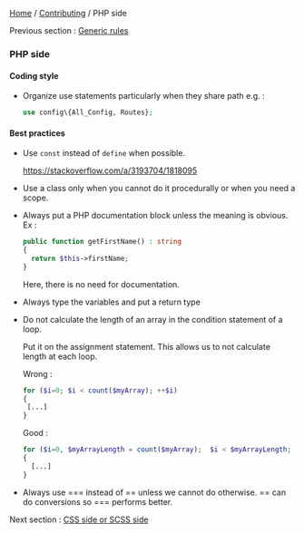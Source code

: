 [Home](../../README.md) / [Contributing](../contributing.md) / PHP side

Previous section : [Generic rules](generic.md)

### PHP side

#### Coding style

- Organize use statements particularly when they share path e.g. :

    ```php
    use config\{All_Config, Routes};
    ```
    
#### Best practices

- Use `const` instead of `define` when possible.

  https://stackoverflow.com/a/3193704/1818095

- Use a class only when you cannot do it procedurally or when you need a scope.

- Always put a PHP documentation block unless the meaning is obvious. Ex :
  
    ```php
    public function getFirstName() : string
    {
      return $this->firstName;
    }
    ```
  
  Here, there is no need for documentation.
  
- Always type the variables and put a return type

- Do not calculate the length of an array in the condition statement of a loop.

  Put it on the assignment statement. This allows us to not calculate length at each loop. 
  
  Wrong :
  
    ```php
    for ($i=0; $i < count($myArray); ++$i)
    {
     [...]
    }
    ```
    
  Good : 
  
    ```php
    for ($i=0, $myArrayLength = count($myArray);  $i < $myArrayLength; ++$i)
    {
      [...]
    }
    ```
  
- Always use === instead of == unless we cannot do otherwise. == can do conversions so === performs better.

Next section : [CSS side or SCSS side](css.md)